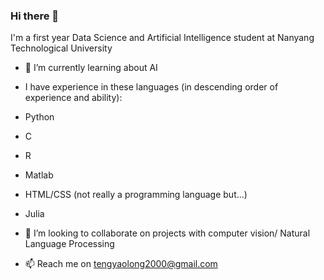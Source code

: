 ### Hi there 👋

I'm a first year Data Science and Artificial Intelligence student at Nanyang Technological University

- 🌱 I’m currently learning about AI

- I have experience in these languages (in descending order of experience and ability):

- Python
- C
- R
- Matlab
- HTML/CSS (not really a programming language but...)
- Julia

- 👯 I’m looking to collaborate on projects with computer vision/ Natural Language Processing
- 📫 Reach me on tengyaolong2000@gmail.com

